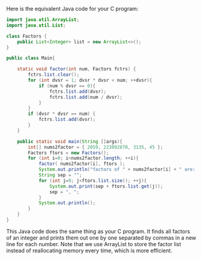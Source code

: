 Here is the equivalent Java code for your C program:

```java
import java.util.ArrayList;
import java.util.List;

class Factors {
    public List<Integer> list = new ArrayList<>();
}

public class Main{

    static void factor(int num, Factors fctrs) {
        fctrs.list.clear();
        for (int dvsr = 1; dvsr * dvsr < num; ++dvsr){
            if (num % dvsr == 0){
                fctrs.list.add(dvsr);
                fctrs.list.add(num / dvsr);
            }
        }
        if (dvsr * dvsr == num) {
            fctrs.list.add(dvsr);
        }
    }

    public static void main(String []args){
        int[] nums2factor = { 2059, 223092870, 3135, 45 };
        Factors ftors = new Factors();
        for (int i=0; i<nums2factor.length; ++i){
            factor( nums2factor[i], ftors );
            System.out.println("factors of " + nums2factor[i] + " are: ");
            String sep = "";
            for (int j=0; j<ftors.list.size(); ++j){
                System.out.print(sep + ftors.list.get(j));
                sep = ", ";
            }
            System.out.println();
        }
    }
}
```
This Java code does the same thing as your C program. It finds all factors of an integer and prints them out one by one separated by commas in a new line for each number. Note that we use ArrayList to store the factor list instead of reallocating memory every time, which is more efficient.
